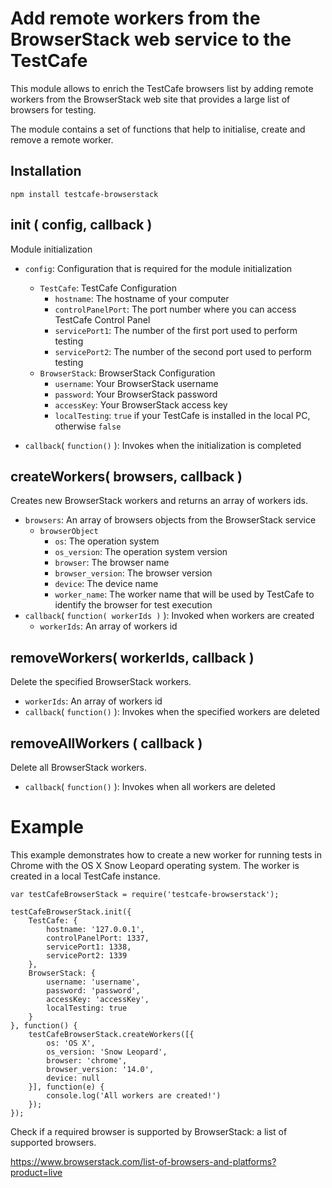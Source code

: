 Add remote workers from the BrowserStack web service to the TestCafe
====================================================================

This module allows to enrich the TestCafe browsers list by adding remote workers from the BrowserStack web site that provides a large list of browsers for testing.

The module contains a set of functions that help to initialise, create and remove a remote worker.

Installation
------------

`npm install testcafe-browserstack`

init ( config, callback )
-------------------------

Module initialization

* `config`: Configuration that is required for the module initialization
	* `TestCafe`: TestCafe Configuration
		* `hostname`: The hostname of your computer
		* `controlPanelPort`: The port number where you can access TestCafe Control Panel
		* `servicePort1`: The number of the first port used to perform testing
		* `servicePort2`: The number of the second port used to perform testing
	* `BrowserStack`: BrowserStack Configuration
		* `username`: Your BrowserStack username
		* `password`: Your BrowserStack password
		* `accessKey`: Your BrowserStack access key
		* `localTesting`: `true` if your TestCafe is installed in the local PC, otherwise `false`

* `callback`( `function()` ): Invokes when the initialization is completed

createWorkers( browsers, callback )
-----------------------------------
Creates new BrowserStack workers and returns an array of workers ids.

* `browsers`: An array of browsers objects from the BrowserStack service
	* `browserObject`
		* `os`: The operation system
		* `os_version`: The operation system version
		* `browser`: The browser name
		* `browser_version`: The browser version
		* `device`: The device name
		* `worker_name`: The worker name that will be used by TestCafe to identify the browser for test execution
* `callback`( `function( workerIds )` ): Invoked when workers are created
	* `workerIds`: An array of workers id

removeWorkers( workerIds, callback )
------------------------------------
Delete the specified BrowserStack workers.

* `workerIds`: An array of workers id
* `callback`( `function()` ): Invokes when the specified workers are deleted

removeAllWorkers ( callback )
-----------------------------
Delete all BrowserStack workers.

* `callback`( `function()` ): Invokes when all workers are deleted

Example
=======

This example demonstrates how to create a new worker for running tests in Chrome with the OS X Snow Leopard operating system. The worker is created in a local TestCafe instance.

    var testCafeBrowserStack = require('testcafe-browserstack');
    
    testCafeBrowserStack.init({
    	TestCafe: {
    		hostname: '127.0.0.1',
    		controlPanelPort: 1337,
    		servicePort1: 1338,
    		servicePort2: 1339
    	},
    	BrowserStack: {
    		username: 'username',
    		password: 'password',
    		accessKey: 'accessKey',
    		localTesting: true
    	}
    }, function() {
    	testCafeBrowserStack.createWorkers([{
    		os: 'OS X',
    		os_version: 'Snow Leopard',
    		browser: 'chrome',
    		browser_version: '14.0',
    		device: null
    	}], function(e) {
    		console.log('All workers are created!')
    	});
    });
    
Check if a required browser is supported by BrowserStack: a list of supported browsers.

https://www.browserstack.com/list-of-browsers-and-platforms?product=live

